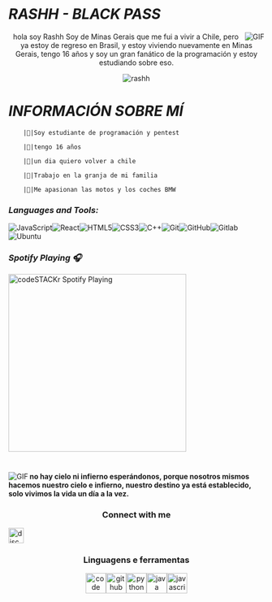 















#                                                                     *RASHH - BLACK PASS*                               

<img align="right" alt="GIF" src="https://cdn.discordapp.com/attachments/784794074531364894/785040894578786304/e605bff4647a133f17044335c7fbdd02.gif" />

<p align="center">hola soy Rashh Soy de Minas Gerais que me fui a vivir a Chile, pero ya estoy de regreso en Brasil, y estoy viviendo nuevamente en Minas Gerais, tengo 16 años y soy un gran fanático de la programación y estoy estudiando sobre eso.</p>

<p align="center"> <img src="https://komarev.com/ghpvc/?username=rashhy&color=1E00FF" alt="rashh" /> </p>

#                                                                   *INFORMACIÓN SOBRE MÍ* 

        |🔰|Soy estudiante de programación y pentest

        |🔰|tengo 16 años

        |🔰|un dia quiero volver a chile 

        |🔰|Trabajo en la granja de mi familia

        |🔰|Me apasionan las motos y los coches BMW



     
###  *Languages and Tools:*
![JavaScript](https://img.shields.io/badge/-JavaScript-black?style=flat-square&logo=javascript)![React](https://img.shields.io/badge/-React-black?style=flat-square&logo=react)![HTML5](https://img.shields.io/badge/-HTML5-black?style=flat-square&logo=html5&logoColor=white)![CSS3](https://img.shields.io/badge/-CSS3-black?style=flat-square&logo=css3)![C++](https://img.shields.io/badge/-C++-black?style=flat-square&logo=c)![Git](https://img.shields.io/badge/-Git-black?style=flat-square&logo=git)![GitHub](https://img.shields.io/badge/-GitHub-black?style=flat-square&logo=github)![Gitlab](https://img.shields.io/badge/-Gitlab-black?style=flat-square&logo=gitlab)![Ubuntu](https://img.shields.io/badge/-Ubuntu-black?style=flat-square&logo=ubuntu)

### *Spotify Playing 🎧*

[<img src="https://now-playing-codeSTACKr.vercel.app/api/spotify-playing" alt="codeSTACKr Spotify Playing" width="350" />](https://open.spotify.com/track/7mcdgAXmb35dakBnfDIv3q?si=sctTCqEwTD6PcF0FkwtRwQ)

#

<img align="left" alt="GIF" src="https://cdn.discordapp.com/attachments/784794074531364894/785042896575266826/Anime_12.gif" />

**no hay cielo ni infierno esperándonos, porque nosotros mismos hacemos nuestro cielo e infierno, nuestro destino ya está establecido, solo vivimos la vida un día a la vez.**

<h3 align="center">Connect with me</h3>

<p align="center">

<a href="/" target="blank"><img align="center" src="https://simpleicons.org/icons/discord.svg" alt="discord" height="30" width="30"/></a>

</p>


<h3 align="center">Linguagens e ferramentas</h3>
<p align="center"><img src="https://simpleicons.org/icons/visualstudiocode.svg" title="Visual Studio Code" alt="code" width="40" height="40"/><img src="https://simpleicons.org/icons/github.svg" title="GitHub" alt="github" width="40" height="40"/><img src="https://simpleicons.org/icons/python.svg" title="Python" alt="python" width="40" height="40"/><img src="https://simpleicons.org/icons/java.svg" title="Java" alt="java" width="40" height="40"/><img src="https://simpleicons.org/icons/javascript.svg" title="JavaScript" alt="javascript" width="40" height="40"/></p>
